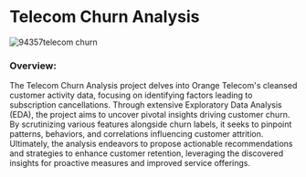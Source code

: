 # Telecom Churn Analysis

![94357telecom churn](https://github.com/harshadhumane18/Telecom-churn-analysis/assets/150341445/243b73cb-d3ba-42c7-b55b-caafc1b730e0)

### Overview:
The Telecom Churn Analysis project delves into Orange Telecom's cleansed customer activity data, focusing on identifying factors leading to subscription cancellations. Through extensive Exploratory Data Analysis (EDA), the project aims to uncover pivotal insights driving customer churn. By scrutinizing various features alongside churn labels, it seeks to pinpoint patterns, behaviors, and correlations influencing customer attrition. Ultimately, the analysis endeavors to propose actionable recommendations and strategies to enhance customer retention, leveraging the discovered insights for proactive measures and improved service offerings.
